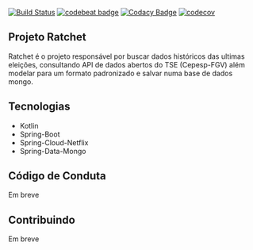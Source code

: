 [![Build Status](https://travis-ci.org/data-gov/ratchet.svg?branch=master)](https://travis-ci.org/data-gov/ratchet) [![codebeat badge](https://codebeat.co/badges/91d8a5d7-0504-4bda-993c-d0f8cd86e555)](https://codebeat.co/projects/github-com-data-gov-ratchet-master) [![Codacy Badge](https://api.codacy.com/project/badge/Grade/055b1f6598824aaf93f617bc006a2418)](https://www.codacy.com/app/viniciusrdacosta/ratchet?utm_source=github.com&amp;utm_medium=referral&amp;utm_content=data-gov/ratchet&amp;utm_campaign=Badge_Grade) [![codecov](https://codecov.io/gh/data-gov/ratchet/branch/master/graph/badge.svg)](https://codecov.io/gh/data-gov/ratchet)

## Projeto Ratchet

Ratchet é o projeto responsável por buscar dados históricos das ultimas eleições,
consultando API de dados abertos do TSE (Cepesp-FGV) além modelar para um formato padronizado e salvar numa base de 
dados mongo.

## Tecnologias
- Kotlin
- Spring-Boot
- Spring-Cloud-Netflix
- Spring-Data-Mongo

## Código de Conduta
Em breve

## Contribuindo
Em breve
